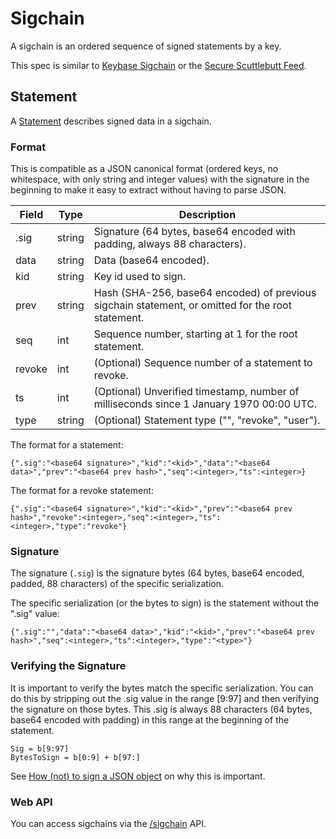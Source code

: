 # Sigchain

A sigchain is an ordered sequence of signed statements by a key.

This spec is similar to [Keybase Sigchain](https://keybase.io/docs/teams/sigchain_v2) or the [Secure Scuttlebutt Feed](https://ssbc.github.io/scuttlebutt-protocol-guide/#structure).

## Statement

A [Statement](https://godoc.org/github.com/keys-pub/keys#Statement) describes signed data in a sigchain.

### Format

This is compatible as a JSON canonical format (ordered keys, no whitespace, with only string and integer values) with
the signature in the beginning to make it easy to extract without having to parse JSON.

| Field  | Type   | Description                                                                                       |
| ------ | ------ | ------------------------------------------------------------------------------------------------- |
| .sig   | string | Signature (64 bytes, base64 encoded with padding, always 88 characters).                          |
| data   | string | Data (base64 encoded).                                                                            |
| kid    | string | Key id used to sign.                                                                              |
| prev   | string | Hash (SHA-256, base64 encoded) of previous sigchain statement, or omitted for the root statement. |
| seq    | int    | Sequence number, starting at 1 for the root statement.                                            |
| revoke | int    | (Optional) Sequence number of a statement to revoke.                                              |
| ts     | int    | (Optional) Unverified timestamp, number of milliseconds since 1 January 1970 00:00 UTC.           |
| type   | string | (Optional) Statement type ("", "revoke", "user").                                                 |

The format for a statement:

```
{".sig":"<base64 signature>","kid":"<kid>","data":"<base64 data>","prev":"<base64 prev hash>","seq":<integer>,"ts":<integer>}
```

The format for a revoke statement:

```
{".sig":"<base64 signature>","kid":"<kid>","prev":"<base64 prev hash>","revoke":<integer>,"seq":<integer>,"ts":<integer>,"type":"revoke"}
```

### Signature

The signature (`.sig`) is the signature bytes (64 bytes, base64 encoded, padded, 88 characters) of the specific serialization.

The specific serialization (or the bytes to sign) is the statement without the ".sig" value:

```
{".sig":"","data":"<base64 data>","kid":"<kid>","prev":"<base64 prev hash>","seq":<integer>,"ts":<integer>,"type":"<type>"}
```

### Verifying the Signature

It is important to verify the bytes match the specific serialization.
You can do this by stripping out the .sig value in the range [9:97] and then verifying the signature on those bytes.
This .sig is always 88 characters (64 bytes, base64 encoded with padding) in this range at the beginning of the statement.

```
Sig = b[9:97]
BytesToSign = b[0:9] + b[97:]
```

See [How (not) to sign a JSON object](https://latacora.micro.blog/2019/07/24/how-not-to.html) on why this is important.

### Web API

You can access sigchains via the [/sigchain](/docs/webapi/sigchain.md) API.
